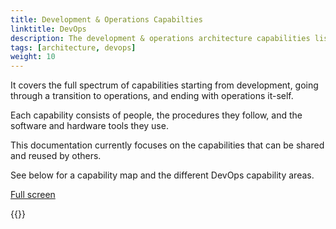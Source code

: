 ```yaml
---
title: Development & Operations Capabilties
linktitle: DevOps 
description: The development & operations architecture capabilities list the capabilities used to develop and operate the Altinn 3 platform including Altinn Studio, Altinn Apps, and Altinn Platform.
tags: [architecture, devops]
weight: 10
---
```


It covers the full spectrum of capabilities starting from development, going through a transition to operations, and ending with operations it-self.

Each capability consists of people, the procedures they follow, and the software and hardware tools they use.

This documentation currently focuses on the capabilities that can be shared and reused by others.

See below for a capability map and the different DevOps capability areas.

<object data="devopscapabilities.drawio.svg" type="image/svg+xml" style="width: 100%;"></object>

[Full screen](devopscapabilities.drawio.svg)

{{<children>}}
